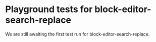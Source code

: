 # Playground tests for block-editor-search-replace
We are still awaiting the first test run for block-editor-search-replace.

